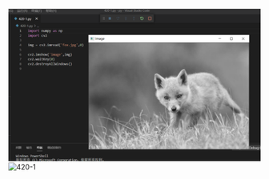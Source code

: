 ![](420-1.png)![420-1](https://user-images.githubusercontent.com/82363284/115325174-b99e9200-a1bd-11eb-8d80-a6a3df6b63bc.png)
